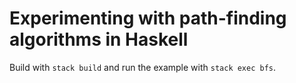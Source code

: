 # Experimenting with path-finding algorithms in Haskell

Build with `stack build` and run the example with `stack exec bfs`.
